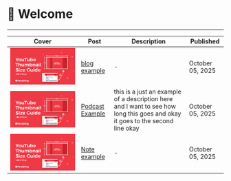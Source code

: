 
# 👋 Welcome
---
| Cover                                                                               | Post                                                     | Description                                                                                                                   | Published        |
| ----------------------------------------------------------------------------------- | -------------------------------------------------------- | ----------------------------------------------------------------------------------------------------------------------------- | ---------------- |
| ![youtube thumbnail dimensions.jpg](/zulu/Photos/youtube%20thumbnail%20dimensions.jpg) | [blog example](/Timeline/Blog/Blog%20Example.md)          | \-                                                                                                                            | October 05, 2025 |
| ![youtube thumbnail dimensions.jpg](/zulu/Photos/youtube%20thumbnail%20dimensions.jpg) | [Podcast Example](/Timeline/Podcast/Podcast%20Example.md) | this is a just an example of a description here and I want to see how long this goes and okay it goes to the second line okay | October 05, 2025 |
| ![youtube thumbnail dimensions.jpg](/zulu/Photos/youtube%20thumbnail%20dimensions.jpg) | [Note example](/Wiki/Notes%20Example.md)                  | \-                                                                                                                            | October 05, 2025 |




